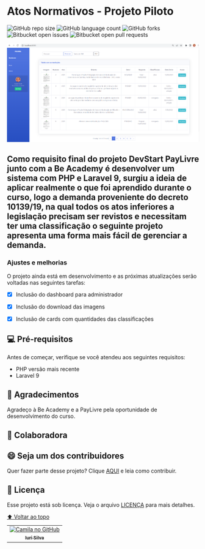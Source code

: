 # Atos Normativos - Projeto Piloto

![GitHub repo size](https://img.shields.io/github/repo-size/iuricode/README-template?style=for-the-badge)
![GitHub language count](https://img.shields.io/github/languages/count/iuricode/README-template?style=for-the-badge)
![GitHub forks](https://img.shields.io/github/forks/iuricode/README-template?style=for-the-badge)
![Bitbucket open issues](https://img.shields.io/bitbucket/issues/iuricode/README-template?style=for-the-badge)
![Bitbucket open pull requests](https://img.shields.io/bitbucket/pr-raw/iuricode/README-template?style=for-the-badge)

<img src="tela.png" alt="tela inicial">

## Como requisito final do projeto DevStart PayLivre junto com a Be Academy é desenvolver um sistema com PHP e Laravel 9, surgiu a ideia de aplicar realmente o que foi aprendido durante o curso, logo a demanda proveniente do decreto 10139/19, na qual todos os atos inferiores a legislação precisam ser revistos e necessitam ter uma classificação o seguinte projeto apresenta uma forma mais fácil de gerenciar a demanda.

### Ajustes e melhorias

O projeto ainda está em desenvolvimento e as próximas atualizações serão voltadas nas seguintes tarefas:

- [x] Inclusão do dashboard para administrador
- [x] Inclusão do download das imagens
- [x] Inclusão de cards com quantidades das classificações


## 💻 Pré-requisitos

Antes de começar, verifique se você atendeu aos seguintes requisitos:
* PHP versão mais recente
* Laravel 9


## 🤝 Agradecimentos

Agradeço à Be Academy e a PayLivre pela oportunidade de desenvolvimento do curso.


## 🤝 Colaboradora

<table>
  <tr>
    <td align="center">
      <a href="#">
        <img src="https://avatars3.githubusercontent.com/u/31936044" width="100px;" alt="Camila no  GitHub"/><br>
        <sub>
          <b>Iuri Silva</b>
        </sub>
      </a>
    </td>
    


## 😄 Seja um dos contribuidores<br>

Quer fazer parte desse projeto? Clique [AQUI](CONTRIBUTING.md) e leia como contribuir.

## 📝 Licença

Esse projeto está sob licença. Veja o arquivo [LICENÇA](LICENSE.md) para mais detalhes.

[⬆ Voltar ao topo](#nome-do-projeto)<br>
